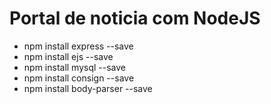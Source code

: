 # Portal de noticia com NodeJS

- npm install express --save
- npm install ejs --save
- npm install mysql --save
- npm install consign --save
- npm install body-parser --save